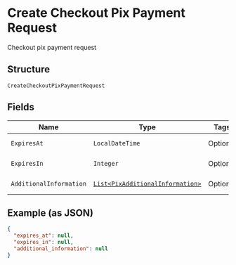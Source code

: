 
# Create Checkout Pix Payment Request

Checkout pix payment request

## Structure

`CreateCheckoutPixPaymentRequest`

## Fields

| Name | Type | Tags | Description | Getter | Setter |
|  --- | --- | --- | --- | --- | --- |
| `ExpiresAt` | `LocalDateTime` | Optional | Expires at | LocalDateTime getExpiresAt() | setExpiresAt(LocalDateTime expiresAt) |
| `ExpiresIn` | `Integer` | Optional | Expires in | Integer getExpiresIn() | setExpiresIn(Integer expiresIn) |
| `AdditionalInformation` | [`List<PixAdditionalInformation>`](../../doc/models/pix-additional-information.md) | Optional | Additional information | List<PixAdditionalInformation> getAdditionalInformation() | setAdditionalInformation(List<PixAdditionalInformation> additionalInformation) |

## Example (as JSON)

```json
{
  "expires_at": null,
  "expires_in": null,
  "additional_information": null
}
```

